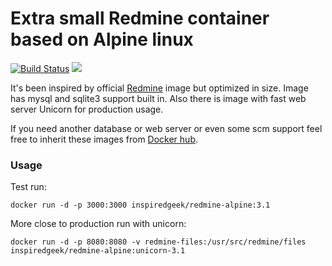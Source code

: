 Extra small Redmine container based on Alpine linux
=======================================

[![Build Status](https://travis-ci.org/inspired-geek/redmine-alpine.svg?branch=master)](https://travis-ci.org/inspired-geek/redmine-alpine) [![](https://images.microbadger.com/badges/image/inspiredgeek/redmine-alpine.svg)](http://microbadger.com/images/inspiredgeek/redmine-alpine "Get your own image badge on microbadger.com")

It's been inspired by official [Redmine](https://hub.docker.com/_/redmine/) image but optimized in size.
Image has mysql and sqlite3 support built in.
Also there is image with fast web server Unicorn for production usage.

If you need another database or web server or even some scm support feel free to inherit these images from [Docker hub](https://hub.docker.com/r/inspiredgeek/redmine-alpine/).

### Usage

Test run:

    docker run -d -p 3000:3000 inspiredgeek/redmine-alpine:3.1

More close to production run with unicorn:

    docker run -d -p 8080:8080 -v redmine-files:/usr/src/redmine/files inspiredgeek/redmine-alpine:unicorn-3.1

